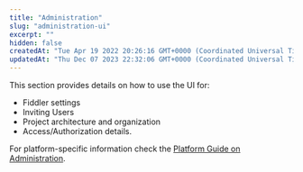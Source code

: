 ```yaml
---
title: "Administration"
slug: "administration-ui"
excerpt: ""
hidden: false
createdAt: "Tue Apr 19 2022 20:26:16 GMT+0000 (Coordinated Universal Time)"
updatedAt: "Thu Dec 07 2023 22:32:06 GMT+0000 (Coordinated Universal Time)"
---
```

This section provides details on how to use the UI for:

- Fiddler settings
- Inviting Users
- Project architecture and organization
- Access/Authorization details.

For platform-specific information check the [Platform Guide on Administration](doc:administration-platform).
